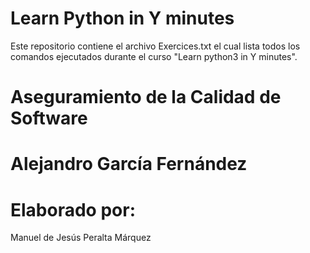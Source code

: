 # Learn Python in Y minutes

Este repositorio contiene el archivo Exercices.txt el cual lista todos los comandos ejecutados durante el curso "Learn python3 in Y minutes".

# Aseguramiento de la Calidad de Software
# Alejandro García Fernández

# Elaborado por:
Manuel de Jesús Peralta Márquez
